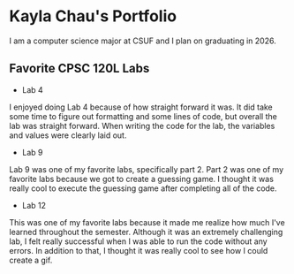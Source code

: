 
# Kayla Chau's Portfolio

I am a computer science major at CSUF and I plan on graduating in 2026.

## Favorite CPSC 120L Labs

* Lab 4

I enjoyed doing Lab 4 because of how straight forward it was. It did take some time to figure out   formatting and some lines of code, but overall the lab was straight forward. When writing the code for the lab, the variables and values were clearly laid out.

* Lab 9

Lab 9 was one of my favorite labs, specifically part 2. Part 2 was one of my favorite labs because we got to create a guessing game. I thought it was really cool to execute the guessing game after completing all of the code.

* Lab 12

This was one of my favorite labs because it made me realize how much I've learned throughout the semester. Although it was an extremely challenging lab, I felt really successful when I was able to run the code without any errors. In addition to that, I thought it was really cool to see how I could create a gif.

